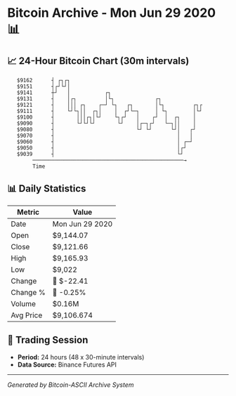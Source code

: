 # Bitcoin Archive - Mon Jun 29 2020 📊

## 📈 24-Hour Bitcoin Chart (30m intervals)

```
   $9162      ┤ ┌┐┌┐                                           
   $9151      ┤┌┘└┘│                                           
   $9141      ┼┘   │           ┌┐                              
   $9131      ┤    │┌┐         │└┐             ┌┐              
   $9121      ┤    │││ ┌┐    ┌─┘ └┐   ┌┐       │└┐         ┌┐┌ 
   $9111      ┤    └┘└┐││  ┌┐│    │  ┌┘└─┐     │ └┐        │└┘ 
   $9100      ┤       │││┌┐│└┘    └┐┌┘   │    ┌┘  │  ┌┐    │   
   $9090      ┤       └┘└┘└┘       └┘    │┌─┐┌┘   └─┐││    │   
   $9080      ┤                          └┘ └┘      └┘│   ┌┘   
   $9070      ┤                                       │   │    
   $9060      ┤                                       │ ┌─┘    
   $9050      ┤                                       │┌┘      
   $9039      ┤                                       └┘       
        ────────────────────────────────────────────────→
        Time
```

## 📊 Daily Statistics

| Metric | Value |
|--------|-------|
| Date | Mon Jun 29 2020 |
| Open | $9,144.07 |
| Close | $9,121.66 |
| High | $9,165.93 |
| Low | $9,022 |
| Change | 🔴 $-22.41 |
| Change % | 🔴 -0.25% |
| Volume | $0.16M |
| Avg Price | $9,106.674 |

## 📅 Trading Session

- **Period:** 24 hours (48 x 30-minute intervals)
- **Data Source:** Binance Futures API

---
*Generated by Bitcoin-ASCII Archive System*
